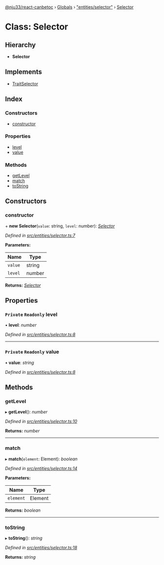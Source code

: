 [@nju33/react-canbetoc](../README.md) › [Globals](../globals.md) › ["entities/selector"](../modules/_entities_selector_.md) › [Selector](_entities_selector_.selector.md)

# Class: Selector

## Hierarchy

* **Selector**

## Implements

* [TraitSelector](../interfaces/_entities_selector_.traitselector.md)

## Index

### Constructors

* [constructor](_entities_selector_.selector.md#constructor)

### Properties

* [level](_entities_selector_.selector.md#private-readonly-level)
* [value](_entities_selector_.selector.md#private-readonly-value)

### Methods

* [getLevel](_entities_selector_.selector.md#getlevel)
* [match](_entities_selector_.selector.md#match)
* [toString](_entities_selector_.selector.md#tostring)

## Constructors

###  constructor

\+ **new Selector**(`value`: string, `level`: number): *[Selector](_entities_selector_.selector.md)*

*Defined in [src/entities/selector.ts:7](https://github.com/nju33/react-canbetoc/blob/0f1d85b/src/entities/selector.ts#L7)*

**Parameters:**

Name | Type |
------ | ------ |
`value` | string |
`level` | number |

**Returns:** *[Selector](_entities_selector_.selector.md)*

## Properties

### `Private` `Readonly` level

• **level**: *number*

*Defined in [src/entities/selector.ts:8](https://github.com/nju33/react-canbetoc/blob/0f1d85b/src/entities/selector.ts#L8)*

___

### `Private` `Readonly` value

• **value**: *string*

*Defined in [src/entities/selector.ts:8](https://github.com/nju33/react-canbetoc/blob/0f1d85b/src/entities/selector.ts#L8)*

## Methods

###  getLevel

▸ **getLevel**(): *number*

*Defined in [src/entities/selector.ts:10](https://github.com/nju33/react-canbetoc/blob/0f1d85b/src/entities/selector.ts#L10)*

**Returns:** *number*

___

###  match

▸ **match**(`element`: Element): *boolean*

*Defined in [src/entities/selector.ts:14](https://github.com/nju33/react-canbetoc/blob/0f1d85b/src/entities/selector.ts#L14)*

**Parameters:**

Name | Type |
------ | ------ |
`element` | Element |

**Returns:** *boolean*

___

###  toString

▸ **toString**(): *string*

*Defined in [src/entities/selector.ts:18](https://github.com/nju33/react-canbetoc/blob/0f1d85b/src/entities/selector.ts#L18)*

**Returns:** *string*
